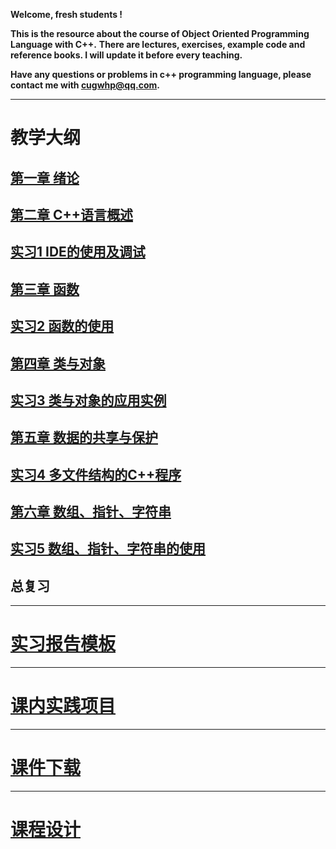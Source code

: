 **Welcome, fresh students !**

**This is the resource about the course of Object Oriented Programming Language with C++.**
**There are lectures, exercises, example code and reference books. I will update it before every teaching.**

**Have any questions or problems in c++ programming language, please contact me with <cugwhp@qq.com>.**

---

# **教学大纲**
## [第一章 绪论](./Ch1_Introduction.md)
## [第二章 C++语言概述](./Ch2_C++Basic.md)
## [实习1 IDE的使用及调试](./Ex1_IDE_Debug.md)
## [第三章 函数](./Ch3_Function.md)
## [实习2 函数的使用](./Ex2_Function.md)
## [第四章 类与对象](./Ch4_Class.md)
## [实习3 类与对象的应用实例](./Ex3_CLASS.md)
## [第五章 数据的共享与保护](./Ch5_Scope.md)	
## [实习4 多文件结构的C++程序](./Ex4_Project.md)
## [第六章 数组、指针、字符串](./Ch6_Array_Pointer_String.md)
## [实习5 数组、指针、字符串的使用](./Ex5_Array.md)
## 总复习

---
# [**实习报告模板**](./PDFs/.doc)

---
# [**课内实践项目**](./Project_Title.md)

---
# [**课件下载**](https://github.com/cugwhp/OOPCPP/tree/master/docs/PDFs)

---
# [**课程设计**](./CourseDesign.md)
